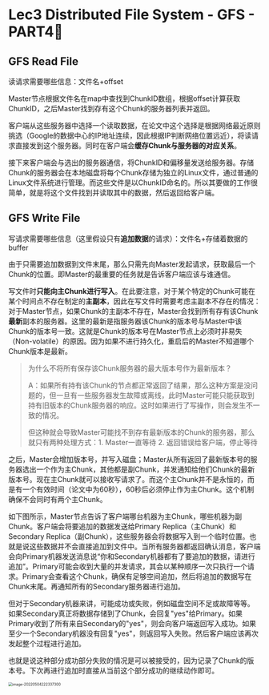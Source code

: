 # Lec3 Distributed File System - GFS - PART4⃣️

## GFS Read File

读请求需要哪些信息：文件名+offset

Master节点根据文件名在map中查找到ChunkID数组，根据offset计算获取ChunkID，之后Master找到存有这个Chunk的服务器列表并返回。

客户端从这些服务器中选择一个读取数据，在论文中这个选择是根据网络最近原则挑选（Google的数据中心的IP地址连续，因此根据IP判断网络位置远近），将读请求直接发到这个服务器。同时在客户端会**缓存Chunk与服务器的对应关系**。

接下来客户端会与选出的服务器通信，将ChunkID和偏移量发送给服务器。存储Chunk的服务器会在本地磁盘将每个Chunk存储为独立的Linux文件，通过普通的Linux文件系统进行管理。而这些文件是以ChunkID命名的。所以其要做的工作很简单，就是将这个文件找到并读取其中的数据，然后返回给客户端。



## GFS Write File

写请求需要哪些信息（这里假设只有**追加数据**的请求）：文件名+存储着数据的buffer

由于只需要追加数据到文件末尾，那么只需先向Master发起请求，获取最后一个Chunk的位置。即Master的最重要的任务就是告诉客户端应该与谁通信。

写文件时**只能向主Chunk进行写入**。在此要注意，对于某个特定的Chunk可能在某个时间点不存在制定的**主副本**，因此在写文件时需要考虑主副本不存在的情况：对于Master节点，如果Chunk的主副本不存在，Master会找到所有存有该Chunk**最新**副本的服务器。这里的最新是指服务器该Chunk的版本号与Master中该Chunk的版本号一致。这就是Chunk的版本号在Master节点上必须时非易失（Non-volatile）的原因。因为如果不进行持久化，重启后的Master不知道哪个Chunk版本是最新。

> 为什么不将所有保存该Chunk服务器的最大版本号作为最新版本？
>
> A：如果所有持有该Chunk的节点都正常返回了结果，那么这种方案是没问题的，但一旦有一些服务器发生故障或离线，此时Master可能只能获取到持有旧版本的Chunk服务器的响应。这时如果进行了写操作，则会发生不一致的情况。
>
> 但这种就会导致Master可能找不到存有最新版本的Chunk的服务器，那么就只有两种处理方式：1. Master一直等待 2. 返回错误给客户端，停止等待

之后，Master会增加版本号，并写入磁盘；Master从所有返回了最新版本号的服务器选出一个作为主Chunk，其他都是副Chunk，并发通知给他们Chunk的最新版本号。现在主Chunk就可以接收写请求了。而这个主Chunk并不是永恒的，而是有一个有效时间（论文中为60秒），60秒后必须停止作为主Chunk。这个机制确保不会同时有两个主Chunk。



如下图所示，Master节点告诉了客户端哪台机器为主Chunk，哪些机器为副Chunk。客户端会将要追加的数据发送给Primary Replica（主Chunk）和Secondary Replica（副Chunk），这些服务器会将数据写入到一个临时位置。也就是说这些数据并不会直接追加到文件中。当所有服务器都返回确认消息，客户端会向Primary机器发送消息说“你和Secondary机器都有了要追加的数据，请进行追加”。Primary可能会收到大量的并发请求，其会以某种顺序一次只执行一个请求。Primary会查看这个Chunk，确保有足够空间追加，然后将追加的数据写在Chunk末尾。再通知所有的Secondary服务器进行追加。

但对于Secondary机器来讲，可能成功或失败，例如磁盘空间不足或故障等等。如果Secondary真正将数据存储到了Chunk，会回复"yes"给Primary。如果Primary收到了所有来自Secondary的"yes"，则会向客户端返回写入成功。如果至少一个Secondary机器没有回复"yes"，则返回写入失败。然后客户端应该再次发起整个过程进行追加。

也就是说这种部分成功部分失败的情况是可以被接受的，因为记录了Chunk的版本号。下次再进行追加时直接从当前这个部分成功的继续动作即可。

<img src="/Users/liuwenshuo/Documents/Notes/6.824/Lectures/image-20220504222337300.png" alt="image-20220504222337300" style="zoom:50%;" />